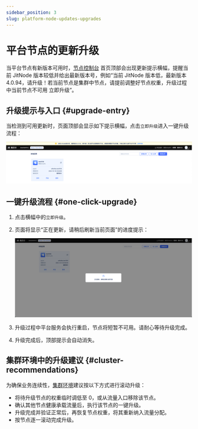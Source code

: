 ```yaml
---
sidebar_position: 3
slug: platform-node-updates-upgrades
---
```

# 平台节点的更新升级

当平台节点有新版本可用时，[节点控制台](../creating-and-publishing-applications/runtime-environment-management) 首页顶部会出现更新提示横幅，提醒当前 JitNode 版本较低并给出最新版本号，例如“当前 JitNode 版本低，最新版本 4.0.94，请升级！若当前节点是集群中节点，请提前调整好节点权重，升级过程中当前节点不可用 立即升级”。

## 升级提示与入口 {#upgrade-entry}

当检测到可用更新时，页面顶部会显示如下提示横幅，点击`立即升级`进入一键升级流程：

![检测到节点更新的提示横幅](./img/update-info.png)

## 一键升级流程 {#one-click-upgrade}

1. 点击横幅中的`立即升级`。
2. 页面将显示“正在更新，请稍后刷新当前页面”的进度提示：

   ![升级进行中的提示](./img/update-info2.png)

3. 升级过程中平台服务会执行重启，节点将短暂不可用。请耐心等待升级完成。
4. 升级完成后，顶部提示会自动消失。

## 集群环境中的升级建议 {#cluster-recommendations}

为确保业务连续性，[集群环境](../advanced-guide/application-layer-stability-guarantee)建议按以下方式进行滚动升级：

- 将待升级节点的权重临时调低至 0，或从流量入口移除该节点。
- 确认其他节点健康承载流量后，执行该节点的一键升级。
- 升级完成并验证正常后，再恢复节点权重，将其重新纳入流量分配。
- 按节点逐一滚动完成升级。
